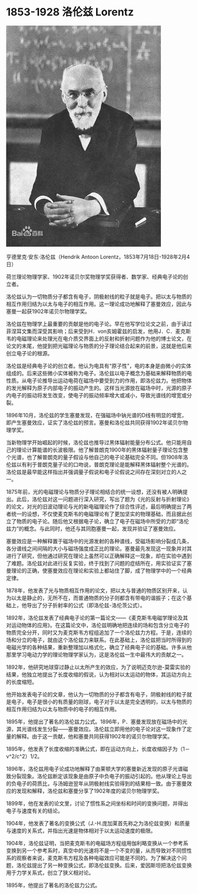 

# 1853-1928 洛伦兹 Lorentz

![](assets/1853lorentz.webp)

亨德里克·安东·洛伦兹（Hendrik Antoon Lorentz，1853年7月18日-1928年2月4日）

荷兰理论物理学家、1902年诺贝尔奖物理学奖获得者、数学家、经典电子论的创立者。

洛伦兹认为一切物质分子都含有电子，阴极射线的粒子就是电子。把以太与物质的相互作用归结为以太与电子的相互作用。这一理论成功地解释了塞曼效应，因此与塞曼一起获1902年诺贝尔物理学奖。

洛伦兹在物理学上最重要的贡献是他的电子论。早在他写学位论文之前，由于读过菲涅耳文集而深受其影响；后来受到H．von亥姆霍兹的启发，他用J．C．麦克斯韦的电磁理论来处理光在电介质交界面上的反射和折射问题作为他的博士论文，在论文的末尾，他提到把光磁理论与物质的分子理论结合起来的前景，这就是他后来创立电子论的根源。

洛伦兹是经典电子论的创立者。他认为电具有“原子性”，电的本身是由微小的实体组成的。后来这些微小实体被称为电子。洛伦兹以电子概念为基础来解释物质的电性质。从电子论推导出运动电荷在磁场中要受到力的作用，即洛伦兹力。他把物体的发光解释为原子内部电子的振动产生的。这样当光源放在磁场中时，光源的原子内电子的振动将发生改变，使电子的振动频率增大或减小，导致光谱线的增宽或分裂。

1896年10月，洛伦兹的学生塞曼发现，在强磁场中钠光谱的D线有明显的增宽，即产生塞曼效应，证实了洛伦兹的预言。塞曼和洛伦兹共同获得1902年诺贝尔物理学奖。

当新物理学开始崛起的时候，洛伦兹也推导过黑体辐射能量分布公式。他只能用自己的理论计算能谱的长波极限。他了解普朗克1900年的黑体辐射量子理论包含整个光谱，也了解普朗克的量子假设与他自己的电子论基础完全不同。但1908年洛伦兹以有利于普朗克量子论的口吻说，普朗克理论是能解释黑体辐射整个光谱的。洛伦兹是最早能这样指出并强调量子假说和电子论假说之间存在深刻对立的人之一。

1875年前，光的电磁理论与物质分子理论相结合的统一设想，还没有被人明确提出。此后，洛伦兹对这一问题进行深入研究，写出了题为《光的反射与折射理论》的论文，对光的旧波动理论与光的新电磁理论作了综合性评述，最后明确提出了两者统一的设想，不仅使麦克斯韦的电磁理论有了更加坚实的物理基础，而且据此创立了物质的电子论。随后他又根据电子论，确立了电子在磁场中所受的力即“洛伦兹力”的概念。与此同时，他还与其同胞塞曼一起，发现并验证了塞曼效应。

塞曼效应是一种解释置于磁场中的光源发射的各种谱线，受磁场影响分裂成几条，各分谱线之间间隔的大小与磁场强度成正比的理论。塞曼最先发现这一现象并对其进行了研究，但他通过研究在理论上虽然可以正确解释这一现象，却在实验中遇到了难题。洛伦兹对此进行反复实验，终于找到了问题的症结所在，用实验证实了塞曼理论的正确，使塞曼效应在理论和实验上都站住了脚，成了物理学中的一个经典定律。

1878年，他发表了光与物质相互作用的论文，把以太与普通的物质区别开来，认为以太是静止的，无所不在，而普通物质的分子则都含有带电的谐振子；在这个基础上，他导出了分子折射率的公式（即洛伦兹-洛伦茨公式）。

1892年，洛伦兹发表了经典电子论的第一篇论文——《麦克斯韦电磁学理论及其对运动物体的应用》。在这篇论文中，洛伦兹明确地把连续的场和包含分立电子的物质完全分开，同时又为麦克斯韦方程组追加了一个洛伦兹力方程。于是，连续的场和分立的电子，就由这个洛伦兹力来联系。在此基础上，洛伦兹把当时所得到的电磁光学的各种结果，重新整理加以格式化，确立了经典电子论的基础。许多从他那里学习电动力学的理论物理学家认为，这是洛伦兹一生中最伟大的贡献之一。

1892年，他研究地球穿过静止以太所产生的效应，为了说明迈克尔逊-莫雷实验的结果，他独立地提出了长度收缩的假说，认为相对以太运动的物体，其运动方向上的长度缩短。

他开始发表电子论的文章，他认为一切物质的分子都含有电子，阴极射线的粒子就是电子，电子是很小的有质量的刚球，电子对于以太是完全透明的，以太与物质的相互作用归结为以太与物质中的电子的相互作用。

1895年，他提出了著名的洛伦兹力公式。1896年，P．塞曼发现放在磁场中的光源，其光谱线发生分裂——塞曼效应。洛伦兹立即用他的电子论对这一现象作了定量的解释。由于这一贡献，他和塞曼共同获得1902年的诺贝尔物理学奖。

1895年，他发表了长度收缩的准确公式，即在运动方向上，长度收缩因子为（1－v^2/c^2）1/2。

1896年，洛伦兹用电子论成功地解释了由莱顿大学的塞曼新近发现的原子光谱磁致分裂现象。洛伦兹断定该现象是由原子中负电子的振动引起的。他从理论上导出的负电子的荷质比，与汤姆逊翌年从阴极射线实验得到的结果相一致。由于塞曼效应的发现和解释，洛伦兹和塞曼分享了1902年度的诺贝尔物理学奖。

1899年，他在发表的论文里，讨论了惯性系之间坐标和时间的变换问题，并得出电子与速度有关的结论。

1904年，他发表了著名的变换公式（J.-H.庞加莱首先称之为洛伦兹变换）和质量与速度的关系式，并指出光速是物体相对于以太运动速度的极限。

1904年，洛伦兹证明，当把麦克斯韦的电磁场方程组用伽利略变换从一个参考系变换到另一个参考系时，真空中的光速将不是一个不变的量，从而导致对不同惯性系的观察者来说，麦克斯韦方程及各种电磁效应可能是不同的。为了解决这个问题，洛伦兹提出了另一种变换公式，即洛伦兹变换。后来，爱因斯坦把洛伦兹变换用于力学关系式，创立了狭义相对论。

1895年，他提出了著名的洛伦兹力公式。
